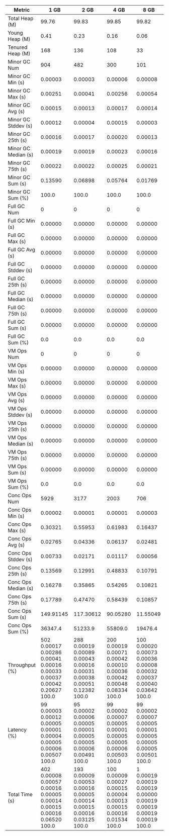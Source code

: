 | Metric | 1 GB | 2 GB | 4 GB | 8 GB |
|------|----|----|----|----|
| Total Heap (M) | 99.76 | 99.83 | 99.85 | 99.82 |
| Young Heap (M) | 0.41 | 0.23 | 0.16 | 0.06 |
| Tenured Heap (M) | 168 | 136 | 108 | 33 |
| Minor GC Num | 904 | 482 | 300 | 101 |
| Minor GC Min (s) | 0.00003 | 0.00003 | 0.00006 | 0.00008 |
| Minor GC Max (s) | 0.00251 | 0.00041 | 0.00256 | 0.00054 |
| Minor GC Avg (s) | 0.00015 | 0.00013 | 0.00017 | 0.00014 |
| Minor GC Stddev (s) | 0.00012 | 0.00004 | 0.00015 | 0.00003 |
| Minor GC 25th (s) | 0.00016 | 0.00017 | 0.00020 | 0.00013 |
| Minor GC Median (s) | 0.00019 | 0.00019 | 0.00023 | 0.00016 |
| Minor GC 75th (s) | 0.00022 | 0.00022 | 0.00025 | 0.00021 |
| Minor GC Sum (s) | 0.13590 | 0.06898 | 0.05764 | 0.01769 |
| Minor GC Sum (%) | 100.0 | 100.0 | 100.0 | 100.0 |
| Full GC Num | 0 | 0 | 0 | 0 |
| Full GC Min (s) | 0.00000 | 0.00000 | 0.00000 | 0.00000 |
| Full GC Max (s) | 0.00000 | 0.00000 | 0.00000 | 0.00000 |
| Full GC Avg (s) | 0.00000 | 0.00000 | 0.00000 | 0.00000 |
| Full GC Stddev (s) | 0.00000 | 0.00000 | 0.00000 | 0.00000 |
| Full GC 25th (s) | 0.00000 | 0.00000 | 0.00000 | 0.00000 |
| Full GC Median (s) | 0.00000 | 0.00000 | 0.00000 | 0.00000 |
| Full GC 75th (s) | 0.00000 | 0.00000 | 0.00000 | 0.00000 |
| Full GC Sum (s) | 0.00000 | 0.00000 | 0.00000 | 0.00000 |
| Full GC Sum (%) | 0.0 | 0.0 | 0.0 | 0.0 |
| VM Ops Num | 0 | 0 | 0 | 0 |
| VM Ops Min (s) | 0.00000 | 0.00000 | 0.00000 | 0.00000 |
| VM Ops Max (s) | 0.00000 | 0.00000 | 0.00000 | 0.00000 |
| VM Ops Avg (s) | 0.00000 | 0.00000 | 0.00000 | 0.00000 |
| VM Ops Stddev (s) | 0.00000 | 0.00000 | 0.00000 | 0.00000 |
| VM Ops 25th (s) | 0.00000 | 0.00000 | 0.00000 | 0.00000 |
| VM Ops Median (s) | 0.00000 | 0.00000 | 0.00000 | 0.00000 |
| VM Ops 75th (s) | 0.00000 | 0.00000 | 0.00000 | 0.00000 |
| VM Ops Sum (s) | 0.00000 | 0.00000 | 0.00000 | 0.00000 |
| VM Ops Sum (%) | 0.0 | 0.0 | 0.0 | 0.0 |
| Conc Ops Num | 5929 | 3177 | 2003 | 706 |
| Conc Ops Min (s) | 0.00002 | 0.00001 | 0.00001 | 0.00003 |
| Conc Ops Max (s) | 0.30321 | 0.55953 | 0.61983 | 0.16437 |
| Conc Ops Avg (s) | 0.02765 | 0.04336 | 0.06137 | 0.02481 |
| Conc Ops Stddev (s) | 0.00733 | 0.02171 | 0.01117 | 0.00056 |
| Conc Ops 25th (s) | 0.13569 | 0.12991 | 0.48833 | 0.10791 |
| Conc Ops Median (s) | 0.16278 | 0.35865 | 0.54265 | 0.10821 |
| Conc Ops 75th (s) | 0.17789 | 0.47470 | 0.58439 | 0.10857 |
| Conc Ops Sum (s) | 149.91145 | 117.30612 | 90.05280 | 11.55049 |
| Conc Ops Sum (%) | 36347.4 | 51233.9 | 55809.0 | 19476.4 |
| Throughput (%) | 502	0.00017	0.00286	0.00041	0.00016	0.00033	0.00037	0.00042	0.20627	100.0 | 288	0.00019	0.00089	0.00043	0.00016	0.00031	0.00038	0.00051	0.12382	100.0 | 200	0.00019	0.00071	0.00042	0.00010	0.00036	0.00042	0.00048	0.08334	100.0 | 100	0.00020	0.00073	0.00036	0.00008	0.00032	0.00037	0.00040	0.03642	100.0 |
| Latency (%) | 99	0.00003	0.00012	0.00005	0.00001	0.00004	0.00005	0.00006	0.00507	100.0 | 95	0.00002	0.00006	0.00005	0.00001	0.00005	0.00005	0.00006	0.00491	100.0 | 99	0.00002	0.00007	0.00005	0.00001	0.00005	0.00005	0.00006	0.00503	100.0 | 99	0.00002	0.00007	0.00005	0.00001	0.00005	0.00005	0.00005	0.00501	100.0 |
| Total Time (s) | 402	0.00008	0.00057	0.00016	0.00005	0.00014	0.00015	0.00016	0.06520	100.0 | 193	0.00009	0.00053	0.00016	0.00005	0.00014	0.00015	0.00016	0.03125	100.0 | 100	0.00009	0.00027	0.00015	0.00004	0.00013	0.00015	0.00016	0.01534	100.0 | 1	0.00019	0.00019	0.00019	0.00000	0.00019	0.00019	0.00019	0.00019	100.0 |
